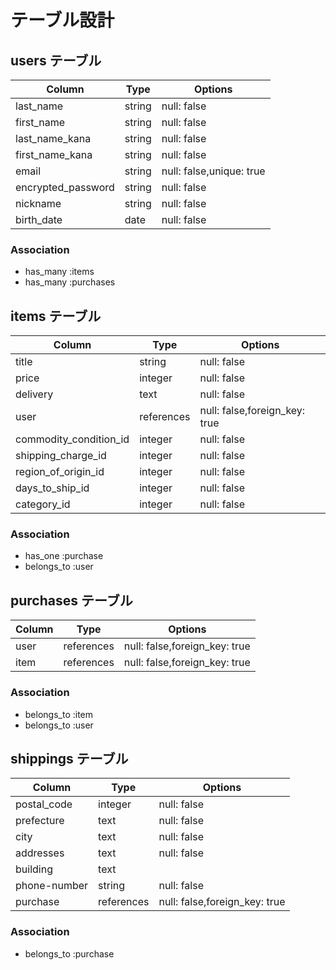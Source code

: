 # テーブル設計

## users テーブル

| Column             | Type      | Options            |
| ------------------ | --------- | ------------------ |
| last_name          | string    | null: false        |
| first_name         | string    | null: false        |
| last_name_kana     | string    | null: false        |
| first_name_kana    | string    | null: false        |
| email              | string    | null: false,unique: true |
| encrypted_password | string    | null: false        |
| nickname           | string    | null: false        |
| birth_date         | date      | null: false        |

### Association

- has_many :items
- has_many :purchases



## items テーブル

| Column                 | Type       | Options                       |
| ---------------------- | ---------- | ----------------------------- |
| title                  | string     | null: false                   |
| price                  | integer    | null: false                   |
| delivery               | text       | null: false                   |
| user                   | references | null: false,foreign_key: true |
| commodity_condition_id | integer    | null: false                   |
| shipping_charge_id     | integer    | null: false                   |
| region_of_origin_id    | integer    | null: false                   |
| days_to_ship_id        | integer    | null: false                   |
| category_id            | integer    | null: false                   |

### Association

- has_one :purchase
- belongs_to :user

## purchases テーブル

| Column           | Type       | Options             |
| ---------------- | ---------- | ------------------- |
| user             | references | null: false,foreign_key: true |
| item             | references | null: false,foreign_key: true |
### Association

- belongs_to :item
- belongs_to :user


## shippings テーブル

| Column       | Type       | Options                       |
| ------------ | ---------- | ----------------------------- |
| postal_code  | integer    | null: false                   |
| prefecture   | text       | null: false                   |
| city         | text       | null: false                   |
| addresses    | text       | null: false                   |
| building     | text       |                               |
| phone-number | string     | null: false                   |
| purchase     | references | null: false,foreign_key: true |

### Association

- belongs_to :purchase
